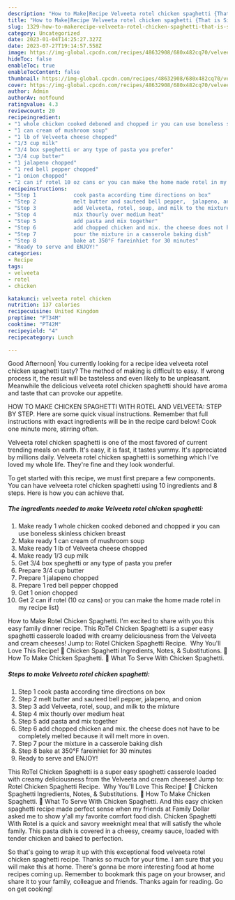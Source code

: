 ```yaml
---
description: "How to Make|Recipe Velveeta rotel chicken spaghetti {That is Simple"
title: "How to Make|Recipe Velveeta rotel chicken spaghetti {That is Simple"
slug: 1329-how-to-makerecipe-velveeta-rotel-chicken-spaghetti-that-is-simple
category: Uncategorized
date: 2023-01-04T14:25:27.327Z
date: 2023-07-27T19:14:57.558Z
image: https://img-global.cpcdn.com/recipes/48632908/680x482cq70/velveeta-rotel-chicken-spaghetti-recipe-main-photo.jpg
hideToc: false
enableToc: true
enableTocContent: false
thumbnail: https://img-global.cpcdn.com/recipes/48632908/680x482cq70/velveeta-rotel-chicken-spaghetti-recipe-main-photo.jpg
cover: https://img-global.cpcdn.com/recipes/48632908/680x482cq70/velveeta-rotel-chicken-spaghetti-recipe-main-photo.jpg
author: Admin
authorAv: notfound
ratingvalue: 4.3
reviewcount: 20
recipeingredient:
- "1 whole chicken cooked deboned and chopped ir you can use boneless skinless chicken breast"
- "1 can cream of mushroom soup"
- "1 lb of Velveeta cheese chopped"
- "1/3 cup milk"
- "3/4 box speghetti or any type of pasta you prefer"
- "3/4 cup butter"
- "1 jalapeno chopped"
- "1 red bell pepper chopped"
- "1 onion chopped"
- "2 can if rotel 10 oz cans or you can make the home made rotel in my recipe list"
recipeinstructions:
- "Step 1            cook pasta according time directions on box"
- "Step 2            melt butter and sauteed bell pepper,  jalapeno, and onion"
- "Step 3            add Velveeta, rotel, soup, and milk to the mixture"
- "Step 4            mix thourly over medium heat"
- "Step 5            add pasta and mix together"
- "Step 6            add chopped chicken and mix. the cheese does not have to be completely melted because it will melt more in oven."
- "Step 7            pour the mixture in a casserole baking dish"
- "Step 8            bake at 350°F fareinhiet for 30 minutes"
- "Ready to serve and ENJOY!"
categories:
- Recipe
tags:
- velveeta
- rotel
- chicken

katakunci: velveeta rotel chicken 
nutrition: 137 calories
recipecuisine: United Kingdom
preptime: "PT34M"
cooktime: "PT42M"
recipeyield: "4"
recipecategory: Lunch

---
```



Good Afternoon| You currently looking for a recipe idea velveeta rotel chicken spaghetti tasty? The method of making is difficult to easy. If wrong process it, the result will be tasteless and even likely to be unpleasant. Meanwhile the delicious velveeta rotel chicken spaghetti should have aroma and taste that can provoke our appetite.





HOW TO MAKE CHICKEN SPAGHETTI WITH ROTEL AND VELVEETA: STEP BY STEP. Here are some quick visual instructions. Remember that full instructions with exact ingredients will be in the recipe card below! Cook one minute more, stirring often.

Velveeta rotel chicken spaghetti is one of the most favored of current trending meals on earth. It's easy, it is fast, it tastes yummy. It's appreciated by millions daily. Velveeta rotel chicken spaghetti is something which I've loved my whole life. They're fine and they look wonderful.


To get started with this recipe, we must first prepare a few components. You can have velveeta rotel chicken spaghetti using 10 ingredients and 8 steps. Here is how you can achieve that.

<!--inarticleads1-->

##### The ingredients needed to make Velveeta rotel chicken spaghetti:

1. Make ready 1 whole chicken cooked deboned and chopped ir you can use boneless skinless chicken breast
1. Make ready 1 can cream of mushroom soup
1. Make ready 1 lb of Velveeta cheese chopped
1. Make ready 1/3 cup milk
1. Get 3/4 box speghetti or any type of pasta you prefer
1. Prepare 3/4 cup butter
1. Prepare 1 jalapeno chopped
1. Prepare 1 red bell pepper chopped
1. Get 1 onion chopped
1. Get 2 can if rotel (10 oz cans) or you can make the home made rotel in my recipe list)


How to Make Rotel Chicken Spaghetti. I&#39;m excited to share with you this easy family dinner recipe. This RoTel Chicken Spaghetti is a super easy spaghetti casserole loaded with creamy deliciousness from the Velveeta and cream cheeses! Jump to: Rotel Chicken Spaghetti Recipe. ️ Why You&#39;ll Love This Recipe! 🥘 Chicken Spaghetti Ingredients, Notes, &amp; Substitutions. 🔪 How To Make Chicken Spaghetti. 🍴 What To Serve With Chicken Spaghetti. 

<!--inarticleads2-->

##### Steps to make Velveeta rotel chicken spaghetti:

1. Step 1            cook pasta according time directions on box
1. Step 2            melt butter and sauteed bell pepper,  jalapeno, and onion
1. Step 3            add Velveeta, rotel, soup, and milk to the mixture
1. Step 4            mix thourly over medium heat
1. Step 5            add pasta and mix together
1. Step 6            add chopped chicken and mix. the cheese does not have to be completely melted because it will melt more in oven.
1. Step 7            pour the mixture in a casserole baking dish
1. Step 8            bake at 350°F fareinhiet for 30 minutes
1. Ready to serve and ENJOY!

This RoTel Chicken Spaghetti is a super easy spaghetti casserole loaded with creamy deliciousness from the Velveeta and cream cheeses! Jump to: Rotel Chicken Spaghetti Recipe. ️ Why You&#39;ll Love This Recipe! 🥘 Chicken Spaghetti Ingredients, Notes, &amp; Substitutions. 🔪 How To Make Chicken Spaghetti. 🍴 What To Serve With Chicken Spaghetti. And this easy chicken spaghetti recipe made perfect sense when my friends at Family Dollar asked me to show y&#39;all my favorite comfort food dish. Chicken Spaghetti With Rotel is a quick and savory weeknight meal that will satisfy the whole family. This pasta dish is covered in a cheesy, creamy sauce, loaded with tender chicken and baked to perfection. 

So that's going to wrap it up with this exceptional food velveeta rotel chicken spaghetti recipe. Thanks so much for your time. I am sure that you will make this at home. There's gonna be more interesting food at home recipes coming up. Remember to bookmark this page on your browser, and share it to your family, colleague and friends. Thanks again for reading. Go on get cooking!
